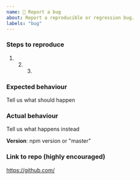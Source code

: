 ```yaml
---
name: 🐛 Report a bug
about: Report a reproducible or regression bug.
labels: "bug"
---
```


### Steps to reproduce

1. 2. 3.

### Expected behaviour

Tell us what should happen

### Actual behaviour

Tell us what happens instead

**Version**: npm version or "master"

### Link to repo (highly encouraged)

https://github.com/
